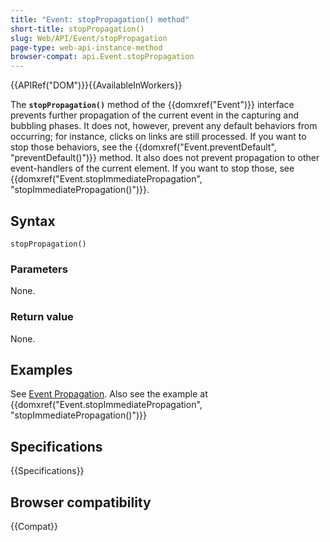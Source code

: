 ```yaml
---
title: "Event: stopPropagation() method"
short-title: stopPropagation()
slug: Web/API/Event/stopPropagation
page-type: web-api-instance-method
browser-compat: api.Event.stopPropagation
---
```


{{APIRef("DOM")}}{{AvailableInWorkers}}

The **`stopPropagation()`** method of the {{domxref("Event")}}
interface prevents further propagation of the current event in the capturing and
bubbling phases. It does not, however, prevent any default behaviors from occurring; for
instance, clicks on links are still processed. If you want to stop those behaviors, see
the {{domxref("Event.preventDefault", "preventDefault()")}} method. It also does not
prevent propagation to other event-handlers of the current element. If you want to stop those,
see {{domxref("Event.stopImmediatePropagation", "stopImmediatePropagation()")}}.

## Syntax

```js-nolint
stopPropagation()
```

### Parameters

None.

### Return value

None.

## Examples

See [Event Propagation](/en-US/docs/Web/API/Document_Object_Model#event_propagation).
Also see the example at {{domxref("Event.stopImmediatePropagation", "stopImmediatePropagation()")}}

## Specifications

{{Specifications}}

## Browser compatibility

{{Compat}}
